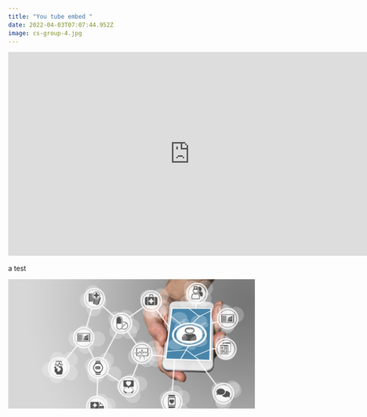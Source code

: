 ```yaml
---
title: "You tube embed "
date: 2022-04-03T07:07:44.952Z
image: cs-group-4.jpg
---
```

<iframe width="740" height="416" src="https://www.youtube.com/embed/6YwoFeNXFKk" title="YouTube video player" frameborder="0" allow="accelerometer; autoplay; clipboard-write; encrypted-media; gyroscope; picture-in-picture" allowfullscreen></iframe>

a test



![ I use this space to document my adventures in front-end development, sharing how I’ve overcome issues I’ve run into, useful resources, and more.  Below are some of my favourite articles, or you can go to the blog page to see my most recent posts.](2022-03-20-16.02.07.jpg "Trying different angles")
